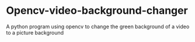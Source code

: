 # Opencv-video-background-changer
A python program using opencv to change the green background of a video to a picture background
